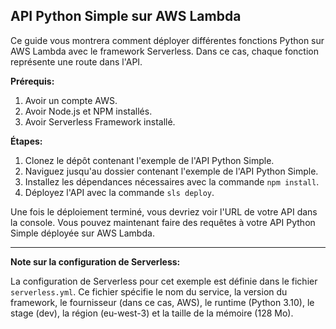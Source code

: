API Python Simple sur AWS Lambda
--------------------------------

Ce guide vous montrera comment déployer différentes fonctions Python sur AWS Lambda avec le framework Serverless. Dans ce cas, chaque fonction représente une route dans l'API.

**Prérequis:**

1. Avoir un compte AWS.
2. Avoir Node.js et NPM installés.
3. Avoir Serverless Framework installé.

**Étapes:**

1. Clonez le dépôt contenant l'exemple de l'API Python Simple.
2. Naviguez jusqu'au dossier contenant l'exemple de l'API Python Simple.
3. Installez les dépendances nécessaires avec la commande `npm install`.
4. Déployez l'API avec la commande `sls deploy`.

Une fois le déploiement terminé, vous devriez voir l'URL de votre API dans la console. Vous pouvez maintenant faire des requêtes à votre API Python Simple déployée sur AWS Lambda.

----------------------------------------------

**Note sur la configuration de Serverless:**

La configuration de Serverless pour cet exemple est définie dans le fichier `serverless.yml`. Ce fichier spécifie le nom du service, la version du framework, le fournisseur (dans ce cas, AWS), le runtime (Python 3.10), le stage (dev), la région (eu-west-3) et la taille de la mémoire (128 Mo).

